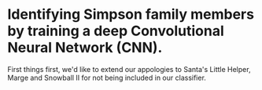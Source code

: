 # Identifying Simpson family members by training a deep Convolutional Neural Network (CNN).
First things first, we'd like to extend our appologies to Santa's Little Helper, Marge and Snowball II for not being
included in our classifier.   

